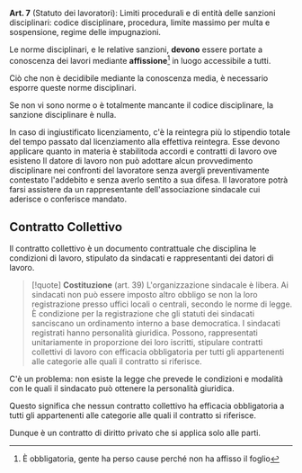 **Art. 7** (Statuto dei lavoratori): Limiti procedurali e di entità delle sanzioni disciplinari: codice disciplinare, procedura, limite massimo per multa e sospensione, regime delle impugnazioni.

Le norme disciplinari, e le relative sanzioni, **devono** essere portate a conoscenza dei lavori mediante **affissione**[^1] in luogo accessibile a tutti.

Ciò che non è decidibile mediante la conoscenza media, è necessario esporre queste norme disciplinari.

Se non vi sono norme o è totalmente mancante il codice disciplinare, la sanzione disciplinare è nulla.

In caso di ingiustificato licenziamento, c'è la reintegra più lo stipendio totale del tempo passato dal licenziamento alla effettiva reintegra.
Esse devono applicare quanto in materia è stabilitoda accordi e contratti di lavoro ove esisteno
Il datore di lavoro non può adottare alcun provvedimento disciplinare nei confronti del lavoratore senza avergli preventivamente contestato l'addebito e senza averlo sentito a sua difesa.
Il lavoratore potrà farsi assistere da un rappresentante dell'associazione sindacale cui aderisce o conferisce mandato.
## Contratto Collettivo
Il contratto collettivo è un documento contrattuale che disciplina le condizioni di lavoro, stipulato da sindacati e rappresentanti dei datori di lavoro.
>[!quote] **Costituzione** (art. 39)
>L'organizzazione sindacale è libera.
>Ai sindacati non può essere imposto altro obbligo se non la loro registrazione presso uffici locali o centrali, secondo le norme di legge.
>È condizione per la registrazione che gli statuti dei sindacati sanciscano un ordinamento interno a base democratica.
> I sindacati registrati hanno personalità giuridica. Possono, rappresentati unitariamente in proporzione dei loro iscritti, stipulare contratti collettivi di lavoro con efficacia obbligatoria per tutti gli appartenenti alle categorie alle quali il contratto si riferisce.

C'è un problema: non esiste la legge che prevede le condizioni e modalità con le quali il sindacato può ottenere la personalità giuridica.

Questo significa che nessun contratto collettivo ha efficacia obbligatoria a tutti gli appartenenti alle categorie alle quali il contratto si riferisce.

Dunque è un contratto di diritto privato che si applica solo alle parti.




























[^1]: È obbligatoria, gente ha perso cause perché  non ha affisso il foglio